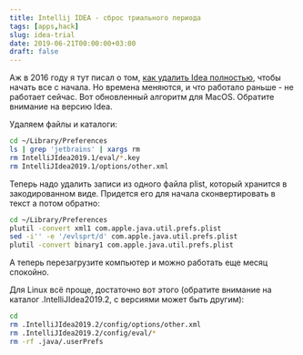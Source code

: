 ```yaml
---
title: Intellij IDEA - сброс триального периода
tags: [apps,hack]
slug: idea-trial
date: 2019-06-21T00:00:00+03:00
draft: false
---
```


Аж в 2016 году я тут писал о том, [как удалить Idea полностью](https://dstarod.github.io/remove-idea-completely/), чтобы начать все с начала.
Но времена меняются, и что работало раньше - не работает сейчас. Вот обновленный алгоритм для MacOS. Обратите внимание на версию Idea.

Удаляем файлы и каталоги:

```bash
cd ~/Library/Preferences
ls | grep 'jetbrains' | xargs rm
rm IntelliJIdea2019.1/eval/*.key
rm IntelliJIdea2019.1/options/other.xml
```

Теперь надо удалить записи из одного файла plist, который хранится в закодированном виде. Придется его для начала сконвертировать в текст а потом обратно:

```bash
cd ~/Library/Preferences
plutil -convert xml1 com.apple.java.util.prefs.plist
sed -i'' -e '/evlsprt/d' com.apple.java.util.prefs.plist
plutil -convert binary1 com.apple.java.util.prefs.plist
```

А теперь перезагрузите компьютер и можно работать еще месяц спокойно.

Для Linux всё проще, достаточно вот этого (обратите внимание на каталог .IntelliJIdea2019.2, с версиями может быть другим):

```bash
cd
rm .IntelliJIdea2019.2/config/options/other.xml
rm .IntelliJIdea2019.2/config/eval/*
rm -rf .java/.userPrefs
```
